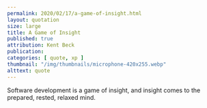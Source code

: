 ```yaml
---
permalink: 2020/02/17/a-game-of-insight.html
layout: quotation
size: large
title: A Game of Insight
published: true
attribution: Kent Beck
publication:
categories: [ quote, xp ]
thumbnail: "/img/thumbnails/microphone-420x255.webp"
alttext: quote
---
```


Software development is a game of insight, and insight comes to the prepared, 
rested, relaxed mind.